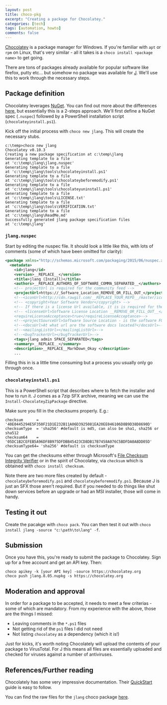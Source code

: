 ```yaml
---
layout: post
title: choco-pkg
excerpt: "Creating a package for Chocolatey."
categories: [tech]
tags: [automation, howto]
comments: false
---
```


[Chocolatey](https://chocolatey.org/) is a package manager for Windows. If you're familiar with `apt` or `rpm` on Linux, that's very similar - all it takes is a `choco install <package name>` to get going.

There are tons of packages already available for popular software like firefox, putty etc... but somehow no package was available for [J](http://www.jsoftware.com/). We'll use this to work through the necessary steps.

## Package definition

Chocolatey leverages [NuGet](https://www.nuget.org/). You can find out more about the differences [here](http://stackoverflow.com/questions/24662550/difference-between-chocolatey-and-nuget), but essentially this is a 2-steps approach. We'll first define a NuGet spec (`.nuspec`) followed by a PowerShell installation script (`chocolateyinstall.ps1`).

Kick off the initial process with `choco new jlang`. This will create the necessary stubs.

    c:\temp>choco new jlang
    Chocolatey v0.10.3
    Creating a new package specification at c:\temp\jlang
    Generating template to a file
    at 'c:\temp\jlang\jlang.nuspec'
    Generating template to a file
    at 'c:\temp\jlang\tools\chocolateyinstall.ps1'
    Generating template to a file
    at 'c:\temp\jlang\tools\chocolateybeforemodify.ps1'
    Generating template to a file
    at 'c:\temp\jlang\tools\chocolateyuninstall.ps1'
    Generating template to a file
    at 'c:\temp\jlang\tools\LICENSE.txt'
    Generating template to a file
    at 'c:\temp\jlang\tools\VERIFICATION.txt'
    Generating template to a file
    at 'c:\temp\jlang\ReadMe.md'
    Successfully generated jlang package specification files
    at 'c:\temp\jlang'

### `jlang.nuspec`

Start by editing the nuspec file. It should look a little like this, with lots of comments (some of which have been omitted for clarity):

~~~ xml
<package xmlns="http://schemas.microsoft.com/packaging/2015/06/nuspec.xsd">
  <metadata>
    <id>jlang</id>
    <version>__REPLACE__</version>
    <title>jlang (Install)</title>
    <authors>__REPLACE_AUTHORS_OF_SOFTWARE_COMMA_SEPARATED__</authors>
    <!-- projectUrl is required for the community feed -->
    <projectUrl>https://_Software_Location_REMOVE_OR_FILL_OUT_</projectUrl>
    <!--<iconUrl>http://cdn.rawgit.com/__REPLACE_YOUR_REPO__/master/icons/jlang.png</iconUrl>-->
    <!-- <copyright>Year Software Vendor</copyright> -->
    <!-- If there is a license Url available, it is is required for the community feed -->
    <!-- <licenseUrl>Software License Location __REMOVE_OR_FILL_OUT__</licenseUrl>
    <requireLicenseAcceptance>true</requireLicenseAcceptance>-->
    <!--<projectSourceUrl>Software Source Location - is the software FOSS somewhere? Link to it with this</projectSourceUrl>-->
    <!--<docsUrl>At what url are the software docs located?</docsUrl>-->
    <!--<mailingListUrl></mailingListUrl>-->
    <!--<bugTrackerUrl></bugTrackerUrl>-->
    <tags>jlang admin SPACE_SEPARATED</tags>
    <summary>__REPLACE__</summary>
    <description>__REPLACE__MarkDown_Okay </description>
    ...
~~~

Filling this in is a little time consuming but a process you usually only go through once.

### `chocolateyinstall.ps1`

This is a PowerShell script that describes where to fetch the installer and how to run it. J comes as a 7zip SFX archive, meaning we can use the `Install-ChocolateyZipPackage` directive.

Make sure you fill in the checksums properly. E.g.:

    checksum      = '40E0445294E5F350F21D1E232B11A06D3925081EA20EE046106D8B9D38D8690D'
    checksumType  = 'sha256' #default is md5, can also be sha1, sha256 or sha512
    checksum64    = '05DC1B2CEFEB5A96DF8B975DFDBB45423CD8DB17B7458A076C5BDFDA0A8DD05D'
    checksumType64= 'sha256' #default is checksumType

You can get the checksums either through Microsoft's [File Checksum Integrity Verifier](https://www.microsoft.com/en-us/download/details.aspx?id=11533) or in the spirit of Chocolatey, via `checksum` which is obtained with `choco install checksum`.

Note there are two more files created by default - `chocolateybeforemodify.ps1` and `chocolateybeforemodify.ps1`. Because J is just an SFX those aren't required. But if you needed to do things like shut down services before an upgrade or had an MSI installer, those will come in handy.

## Testing it out

Create the pacakge with `choco pack`. You can then test it out with `choco install jlang -source "c:\path\to\lang" -f`.

## Submission

Once you have this, you're ready to submit the package to Chocolatey. Sign up for a free account and get an API key. Then:

    choco apikey -k [your API key] -source https://chocolatey.org
    choco push jlang.8.05.nupkg -s https://chocolatey.org

## Moderation and approval

In order for a package to be accepted, it needs to meet a few criterias - some of which are mandatory. From my experience with the above, those are the things I missed:

  * Leaving comments in the `*.ps1` files
  * Not getting rid of the `ps1` files I did not need
  * Not listing `chocolatey` as a dependency (which it is!)

Just for kicks, it's worth noting Chocolately will upload the contents of your package to VirusTotal. For J this means all files are essentially uploaded and checked for viruses against a number of antiviruses.

## References/Further reading

Chocolately has some very impressive documentation. Their [QuickStart](https://github.com/chocolatey/choco/wiki/CreatePackagesQuickStart) guide is easy to follow.

You can find the raw files for the `jlang` choco package [here](https://github.com/axiomiety/crashburn/tree/master/choco-jlang). 
